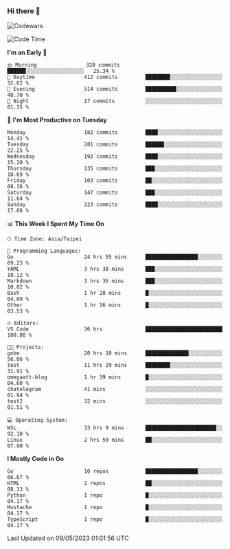 ### Hi there 👋

![Codewars](https://www.codewars.com/users/omegaatt36/badges/small)

<!--START_SECTION:waka-->
![Code Time](http://img.shields.io/badge/Code%20Time-1%2C145%20hrs%2017%20mins-blue)

**I'm an Early 🐤** 

```text
🌞 Morning                320 commits         ██████░░░░░░░░░░░░░░░░░░░   25.34 % 
🌆 Daytime                412 commits         ████████░░░░░░░░░░░░░░░░░   32.62 % 
🌃 Evening                514 commits         ██████████░░░░░░░░░░░░░░░   40.70 % 
🌙 Night                  17 commits          ░░░░░░░░░░░░░░░░░░░░░░░░░   01.35 % 
```
📅 **I'm Most Productive on Tuesday** 

```text
Monday                   182 commits         ████░░░░░░░░░░░░░░░░░░░░░   14.41 % 
Tuesday                  281 commits         ██████░░░░░░░░░░░░░░░░░░░   22.25 % 
Wednesday                192 commits         ████░░░░░░░░░░░░░░░░░░░░░   15.20 % 
Thursday                 135 commits         ███░░░░░░░░░░░░░░░░░░░░░░   10.69 % 
Friday                   103 commits         ██░░░░░░░░░░░░░░░░░░░░░░░   08.16 % 
Saturday                 147 commits         ███░░░░░░░░░░░░░░░░░░░░░░   11.64 % 
Sunday                   223 commits         ████░░░░░░░░░░░░░░░░░░░░░   17.66 % 
```


📊 **This Week I Spent My Time On** 

```text
🕑︎ Time Zone: Asia/Taipei

💬 Programming Languages: 
Go                       24 hrs 55 mins      █████████████████░░░░░░░░   69.23 % 
YAML                     3 hrs 38 mins       ███░░░░░░░░░░░░░░░░░░░░░░   10.12 % 
Markdown                 3 hrs 36 mins       ███░░░░░░░░░░░░░░░░░░░░░░   10.02 % 
Bash                     1 hr 28 mins        █░░░░░░░░░░░░░░░░░░░░░░░░   04.09 % 
Other                    1 hr 16 mins        █░░░░░░░░░░░░░░░░░░░░░░░░   03.53 % 

🔥 Editors: 
VS Code                  36 hrs              █████████████████████████   100.00 % 

🐱‍💻 Projects: 
gobe                     20 hrs 10 mins      ██████████████░░░░░░░░░░░   56.06 % 
test                     11 hrs 29 mins      ████████░░░░░░░░░░░░░░░░░   31.91 % 
omegaatt-blog            1 hr 39 mins        █░░░░░░░░░░░░░░░░░░░░░░░░   04.60 % 
chatelegram              41 mins             ░░░░░░░░░░░░░░░░░░░░░░░░░   01.94 % 
test2                    32 mins             ░░░░░░░░░░░░░░░░░░░░░░░░░   01.51 % 

💻 Operating System: 
WSL                      33 hrs 9 mins       ███████████████████████░░   92.10 % 
Linux                    2 hrs 50 mins       ██░░░░░░░░░░░░░░░░░░░░░░░   07.90 % 
```

**I Mostly Code in Go** 

```text
Go                       16 repos            █████████████████░░░░░░░░   66.67 % 
HTML                     2 repos             ██░░░░░░░░░░░░░░░░░░░░░░░   08.33 % 
Python                   1 repo              █░░░░░░░░░░░░░░░░░░░░░░░░   04.17 % 
Mustache                 1 repo              █░░░░░░░░░░░░░░░░░░░░░░░░   04.17 % 
TypeScript               1 repo              █░░░░░░░░░░░░░░░░░░░░░░░░   04.17 % 
```




 Last Updated on 09/05/2023 01:01:56 UTC
<!--END_SECTION:waka-->

<!--
**omegaatt36/omegaatt36** is a ✨ _special_ ✨ repository because its `README.md` (this file) appears on your GitHub profile.

Here are some ideas to get you started:

- 🔭 I’m currently working on ...
- 🌱 I’m currently learning ...
- 👯 I’m looking to collaborate on ...
- 🤔 I’m looking for help with ...
- 💬 Ask me about ...
- 📫 How to reach me: ...
- 😄 Pronouns: ...
- ⚡ Fun fact: ...
-->
